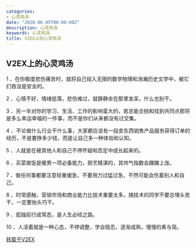 ```yaml
---
categories: 
- 心灵鸡汤
date: "2020-06-05T00:00:00Z"
description: 心灵鸡汤
keywords: 心灵鸡汤
title: V2EX上的心灵鸡汤
---
```


## V2EX上的心灵鸡汤

<!--more-->

1 、在你极度悲伤痛苦时，就将自己投入无限的数学物理和浩瀚历史文学中，被它们吞没是安全的。

2 、心情不好，情绪低落，悲伤难过，就静静坐在那里发呆，什么也别干。

3 、另一半对你的学习、生活、工作的影响蛮大的，若总能合拍和找到共同点那将是多么幸运幸福的一件事，而不是你们从来都没有过交集。

4 、不论做什么行业干什么事，大家都应该有一段卖东西销售产品服务获得订单的经历，不是要挣多少钱，而是让自己多一种体验和认知。

5 、人就是在被其他人和自己不停怀疑和否定中成长起来的。

6 、买菜做饭是暖男一项必备能力，厨艺精湛的，其帅气指数会蹭蹭上涨。

7 、做任何事都要注意轻重缓急，不要用力过猛过急，不然可能会伤着别人和自己。

8 、时常感触，营销市场和商业能力比技术重要太多。搞技术的同学不要总埋头苦干，一定要抬头巧干。

9 、孤独前行成常态，是人生必经之路。

10 、人活着就是一种心态，不停调整，学会隐忍，逐渐成熟，慢慢的素与简。

[转载于V2EX](https://www.v2ex.com/t/678291)